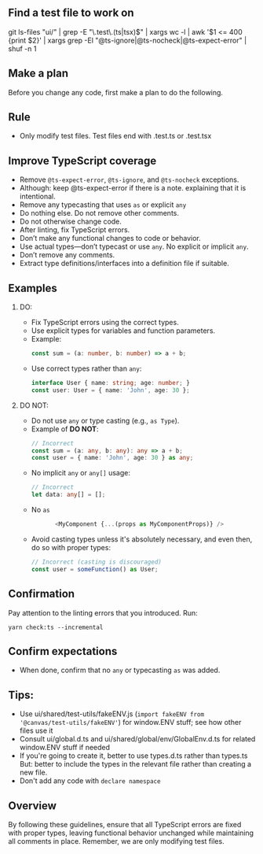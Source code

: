 ## Find a test file to work on

git ls-files "ui/" | grep -E "\\.test\\.(ts|tsx)$" | xargs wc -l | awk '$1 <= 400 {print $2}' | xargs grep -El "@ts-ignore|@ts-nocheck|@ts-expect-error" | shuf -n 1

## Make a plan

Before you change any code, first make a plan to do the following.

## Rule

* Only modify test files. Test files end with .test.ts or .test.tsx

## Improve TypeScript coverage

* Remove `@ts-expect-error`, `@ts-ignore`, and `@ts-nocheck` exceptions.
* Although: keep @ts-expect-error if there is a note.
  explaining that it is intentional.
* Remove any typecasting that uses ` as ` or explicit `any`
* Do nothing else. Do not remove other comments.
* Do not otherwise change code.
* After linting, fix TypeScript errors.
* Don’t make any functional changes to code or behavior.
* Use actual types—don’t typecast or use `any`. No explicit or implicit `any`.
* Don’t remove any comments.
* Extract type definitions/interfaces into a definition file if suitable.

## Examples

1. DO:
   - Fix TypeScript errors using the correct types.
   - Use explicit types for variables and function parameters.
   - Example:
     ```ts
     const sum = (a: number, b: number) => a + b;
     ```
   - Use correct types rather than `any`:
     ```ts
     interface User { name: string; age: number; }
     const user: User = { name: 'John', age: 30 };
     ```

2. DO NOT:
   - Do not use `any` or type casting (e.g., `as Type`).
   - Example of **DO NOT**:
     ```ts
     // Incorrect
     const sum = (a: any, b: any): any => a + b;
     const user = { name: 'John', age: 30 } as any;
     ```
   - No implicit `any` or `any[]` usage:
     ```ts
     // Incorrect
     let data: any[] = [];
     ```
   - No ` as `
    ```ts
              <MyComponent {...(props as MyComponentProps)} />
    ```

   - Avoid casting types unless it's absolutely necessary, and even then, do so with proper types:
     ```ts
     // Incorrect (casting is discouraged)
     const user = someFunction() as User;
     ```

## Confirmation

Pay attention to the linting errors that you introduced. Run:

`yarn check:ts --incremental`

## Confirm expectations

* When done, confirm that no `any` or typecasting ` as ` was added.

## Tips:

* Use ui/shared/test-utils/fakeENV.js (`import fakeENV from '@canvas/test-utils/fakeENV'`) for window.ENV stuff; see how other files use it
* Consult ui/global.d.ts and ui/shared/global/env/GlobalEnv.d.ts for related window.ENV stuff if needed
* If you're going to create it, better to use types.d.ts rather than
  types.ts
  But: better to include the types in the relevant file rather than
  creating a new file.
* Don't add any code with `declare namespace`

## Overview

By following these guidelines, ensure that all TypeScript errors are fixed with proper types, leaving functional behavior unchanged while maintaining all comments in place. Remember, we are only modifying test files.